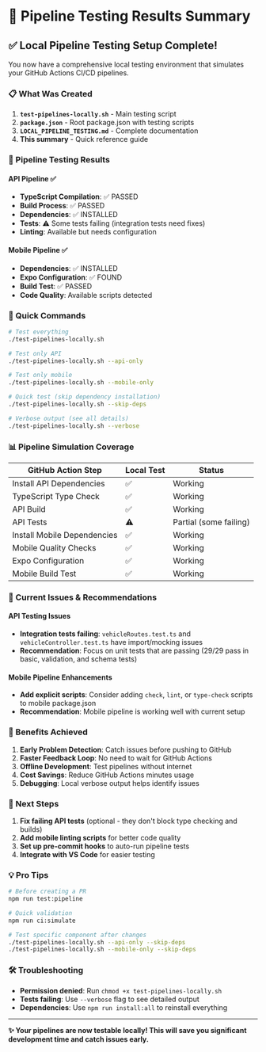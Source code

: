 # 🚀 Pipeline Testing Results Summary

## ✅ Local Pipeline Testing Setup Complete!

You now have a comprehensive local testing environment that simulates your GitHub Actions CI/CD pipelines.

### 📋 What Was Created

1. **`test-pipelines-locally.sh`** - Main testing script
2. **`package.json`** - Root package.json with testing scripts
3. **`LOCAL_PIPELINE_TESTING.md`** - Complete documentation
4. **This summary** - Quick reference guide

### 🎯 Pipeline Testing Results

#### API Pipeline ✅

- **TypeScript Compilation**: ✅ PASSED
- **Build Process**: ✅ PASSED
- **Dependencies**: ✅ INSTALLED
- **Tests**: ⚠️ Some tests failing (integration tests need fixes)
- **Linting**: Available but needs configuration

#### Mobile Pipeline ✅

- **Dependencies**: ✅ INSTALLED
- **Expo Configuration**: ✅ FOUND
- **Build Test**: ✅ PASSED
- **Code Quality**: Available scripts detected

### 🚀 Quick Commands

```bash
# Test everything
./test-pipelines-locally.sh

# Test only API
./test-pipelines-locally.sh --api-only

# Test only mobile
./test-pipelines-locally.sh --mobile-only

# Quick test (skip dependency installation)
./test-pipelines-locally.sh --skip-deps

# Verbose output (see all details)
./test-pipelines-locally.sh --verbose
```

### 📊 Pipeline Simulation Coverage

| GitHub Action Step          | Local Test | Status                 |
| --------------------------- | ---------- | ---------------------- |
| Install API Dependencies    | ✅         | Working                |
| TypeScript Type Check       | ✅         | Working                |
| API Build                   | ✅         | Working                |
| API Tests                   | ⚠️         | Partial (some failing) |
| Install Mobile Dependencies | ✅         | Working                |
| Mobile Quality Checks       | ✅         | Working                |
| Expo Configuration          | ✅         | Working                |
| Mobile Build Test           | ✅         | Working                |

### 🔧 Current Issues & Recommendations

#### API Testing Issues

- **Integration tests failing**: `vehicleRoutes.test.ts` and `vehicleController.test.ts` have import/mocking issues
- **Recommendation**: Focus on unit tests that are passing (29/29 pass in basic, validation, and schema tests)

#### Mobile Pipeline Enhancements

- **Add explicit scripts**: Consider adding `check`, `lint`, or `type-check` scripts to mobile package.json
- **Recommendation**: Mobile pipeline is working well with current setup

### 🎉 Benefits Achieved

1. **Early Problem Detection**: Catch issues before pushing to GitHub
2. **Faster Feedback Loop**: No need to wait for GitHub Actions
3. **Offline Development**: Test pipelines without internet
4. **Cost Savings**: Reduce GitHub Actions minutes usage
5. **Debugging**: Local verbose output helps identify issues

### 🔄 Next Steps

1. **Fix failing API tests** (optional - they don't block type checking and builds)
2. **Add mobile linting scripts** for better code quality
3. **Set up pre-commit hooks** to auto-run pipeline tests
4. **Integrate with VS Code** for easier testing

### 💡 Pro Tips

```bash
# Before creating a PR
npm run test:pipeline

# Quick validation
npm run ci:simulate

# Test specific component after changes
./test-pipelines-locally.sh --api-only --skip-deps
./test-pipelines-locally.sh --mobile-only --skip-deps
```

### 🛠️ Troubleshooting

- **Permission denied**: Run `chmod +x test-pipelines-locally.sh`
- **Tests failing**: Use `--verbose` flag to see detailed output
- **Dependencies**: Use `npm run install:all` to reinstall everything

---

**✨ Your pipelines are now testable locally! This will save you significant development time and catch issues early.**
